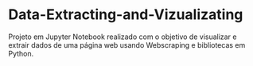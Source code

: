# Data-Extracting-and-Vizualizating
Projeto em Jupyter Notebook realizado com o objetivo de visualizar e extrair dados de uma página web usando Webscraping e bibliotecas em Python.
